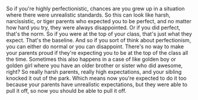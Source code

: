  So if you're highly perfectionistic, chances are you grew up in a situation where there were unrealistic standards. So this can look like harsh, narcissistic, or tiger parents who expected you to be perfect, and no matter how hard you try, they were always disappointed. Or if you did perfect, that's the norm. So if you were at the top of your class, that's just what they expect. That's the baseline. And so if you sort of think about perfectionism, you can either do normal or you can disappoint. There's no way to make your parents proud if they're expecting you to be at the top of the class all the time. Sometimes this also happens in a case of like golden boy or golden girl where you have an older brother or sister who did awesome, right? So really harsh parents, really high expectations, and your sibling knocked it out of the park. Which means now you're expected to do it too because your parents have unrealistic expectations, but they were able to pull it off, so now you should be able to pull it off.
